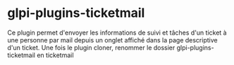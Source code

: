 # glpi-plugins-ticketmail

Ce plugin permet d'envoyer les informations de suivi et tâches d'un ticket à une personne par mail depuis un onglet affiché dans la page descriptive d'un ticket.
Une fois le plugin cloner, renommer le dossier glpi-plugins-ticketmail en ticketmail
